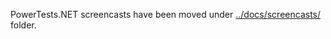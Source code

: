 PowerTests.NET screencasts have been moved under [../docs/screencasts/](../docs/screencasts/) folder.
